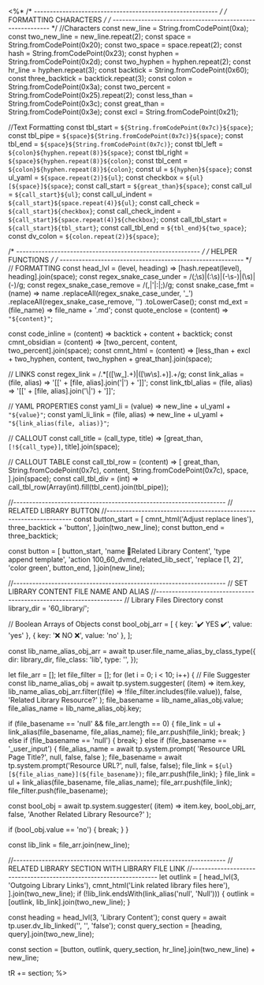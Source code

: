 <%*
/* ---------------------------------------------------------- */
/*                    FORMATTING CHARACTERS                   */
/* ---------------------------------------------------------- */
//Characters
const new_line = String.fromCodePoint(0xa);
const two_new_line = new_line.repeat(2);
const space = String.fromCodePoint(0x20);
const two_space = space.repeat(2);
const hash = String.fromCodePoint(0x23);
const hyphen = String.fromCodePoint(0x2d);
const two_hyphen = hyphen.repeat(2);
const hr_line = hyphen.repeat(3);
const backtick = String.fromCodePoint(0x60);
const three_backtick = backtick.repeat(3);
const colon = String.fromCodePoint(0x3a);
const two_percent = String.fromCodePoint(0x25).repeat(2);
const less_than = String.fromCodePoint(0x3c);
const great_than = String.fromCodePoint(0x3e);
const excl = String.fromCodePoint(0x21);

//Text Formatting
const tbl_start = `${String.fromCodePoint(0x7c)}${space}`;
const tbl_pipe = `${space}${String.fromCodePoint(0x7c)}${space}`;
const tbl_end = `${space}${String.fromCodePoint(0x7c)}`;
const tbl_left = `${colon}${hyphen.repeat(8)}${space}`;
const tbl_right = `${space}${hyphen.repeat(8)}${colon}`;
const tbl_cent = `${colon}${hyphen.repeat(8)}${colon}`;
const ul = `${hyphen}${space}`;
const ul_yaml = `${space.repeat(2)}${ul}`;
const checkbox = `${ul}[${space}]${space}`;
const call_start = `${great_than}${space}`;
const call_ul = `${call_start}${ul}`;
const call_ul_indent = `${call_start}${space.repeat(4)}${ul}`;
const call_check = `${call_start}${checkbox}`;
const call_check_indent = `${call_start}${space.repeat(4)}${checkbox}`;
const call_tbl_start = `${call_start}${tbl_start}`;
const call_tbl_end = `${tbl_end}${two_space}`;
const dv_colon = `${colon.repeat(2)}${space}`;

/* ---------------------------------------------------------- */
/*                      HELPER FUNCTIONS                      */
/* ---------------------------------------------------------- */
// FORMATTING
const head_lvl = (level, heading) => [hash.repeat(level), heading].join(space);
const regex_snake_case_under = /(;\s)|(:\s)|(\-\s\-)|(\s)|(\-)/g;
const regex_snake_case_remove = /(,|'|:|;)/g;
const snake_case_fmt = (name) =>
  name
    .replaceAll(regex_snake_case_under, '_')
    .replaceAll(regex_snake_case_remove, '')
    .toLowerCase();
const md_ext = (file_name) => file_name + '.md';
const quote_enclose = (content) => `"${content}"`;

const code_inline = (content) => backtick + content + backtick;
const cmnt_obsidian = (content) =>
  [two_percent, content, two_percent].join(space);
const cmnt_html = (content) =>
  [less_than + excl + two_hyphen, content, two_hyphen + great_than].join(space);

// LINKS
const regex_link = /.*\[([\w_].+)\|([\w\s].+)\].+/g;
const link_alias = (file, alias) => '[[' + [file, alias].join('|') + ']]';
const link_tbl_alias = (file, alias) => '[[' + [file, alias].join('\\|') + ']]';

// YAML PROPERTIES
const yaml_li = (value) => new_line + ul_yaml + `"${value}"`;
const yaml_li_link = (file, alias) =>
  new_line + ul_yaml + `"${link_alias(file, alias)}"`;

// CALLOUT
const call_title = (call_type, title) =>
  [great_than, `[!${call_type}]`, title].join(space);

// CALLOUT TABLE
const call_tbl_row = (content) =>
  [
    great_than,
    String.fromCodePoint(0x7c),
    content,
    String.fromCodePoint(0x7c),
    space,
  ].join(space);
const call_tbl_div = (int) =>
  call_tbl_row(Array(int).fill(tbl_cent).join(tbl_pipe));

//-------------------------------------------------------------------
// RELATED LIBRARY BUTTON
//-------------------------------------------------------------------
const button_start = [
  cmnt_html('Adjust replace lines'),
  three_backtick + 'button',
].join(two_new_line);
const button_end = three_backtick;

const button = [
  button_start,
  'name 🏫Related Library Content',
  'type append template',
  'action 100_60_dvmd_related_lib_sect',
  'replace [1, 2]',
  'color green',
  button_end,
].join(new_line);

//-------------------------------------------------------------------
// SET LIBRARY CONTENT FILE NAME AND ALIAS
//-------------------------------------------------------------------
// Library Files Directory
const library_dir = '60_library/';

// Boolean Arrays of Objects
const bool_obj_arr = [
  { key: '✔️ YES ✔️', value: 'yes' },
  { key: '❌ NO ❌', value: 'no' },
];

const lib_name_alias_obj_arr = await tp.user.file_name_alias_by_class_type({
  dir: library_dir,
  file_class: 'lib',
  type: '',
});

let file_arr = [];
let file_filter = [];
for (let i = 0; i < 10; i++) {
  // File Suggester
  const lib_name_alias_obj = await tp.system.suggester(
    (item) => item.key,
    lib_name_alias_obj_arr.filter((file) => !file_filter.includes(file.value)),
    false,
    'Related Library Resource?'
  );
  file_basename = lib_name_alias_obj.value;
  file_alias_name = lib_name_alias_obj.key;

  if (file_basename == 'null' && file_arr.length == 0) {
    file_link = ul + link_alias(file_basename, file_alias_name);
    file_arr.push(file_link);
    break;
  } else if (file_basename == 'null') {
    break;
  } else if (file_basename == '_user_input') {
    file_alias_name = await tp.system.prompt(
      'Resource URL Page Title?',
      null,
      false,
      false
    );
    file_basename = await tp.system.prompt('Resource URL?', null, false, false);
    file_link = `${ul}[${file_alias_name}](${file_basename})`;
    file_arr.push(file_link);
  }
  file_link = ul + link_alias(file_basename, file_alias_name);
  file_arr.push(file_link);
  file_filter.push(file_basename);

  const bool_obj = await tp.system.suggester(
    (item) => item.key,
    bool_obj_arr,
    false,
    'Another Related Library Resource?'
  );

  if (bool_obj.value == 'no') {
    break;
  }
}

const lib_link = file_arr.join(new_line);

//-------------------------------------------------------------------
// RELATED LIBRARY SECTION WITH LIBRARY FILE LINK
//-------------------------------------------------------------------
let outlink = [
  head_lvl(3, 'Outgoing Library Links'),
  cmnt_html('Link related library files here'),
].join(two_new_line);
if (!lib_link.endsWith(link_alias('null', 'Null'))) {
  outlink = [outlink, lib_link].join(two_new_line);
}

const heading = head_lvl(3, 'Library Content');
const query = await tp.user.dv_lib_linked('', '', 'false');
const query_section = [heading, query].join(two_new_line);

const section =
  [button, outlink, query_section, hr_line].join(two_new_line) + new_line;

tR += section;
%>